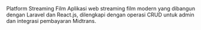 Platform Streaming Film
Aplikasi web streaming film modern yang dibangun dengan Laravel dan React.js, dilengkapi dengan operasi CRUD untuk admin dan integrasi pembayaran Midtrans.
